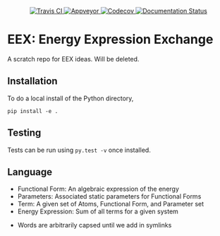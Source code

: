 <p align="center">
<a href="https://travis-ci.org/MolSSI/EEX">
  <img src="https://travis-ci.org/MolSSI/EEX.svg?branch=master" alt="Travis CI"/>
</a>
<a href="https://ci.appveyor.com/project/MolSSI/eex">
  <img src="https://ci.appveyor.com/api/projects/status/fr6qv7qmowo39wes?svg=true" alt="Appveyor" />
</a>
<a href="https://codecov.io/gh/MolSSI/EEX">
   <img src="https://codecov.io/gh/MolSSI/EEX/branch/master/graph/badge.svg" alt="Codecov" />
</a>
<a href='http://eex-scratch.readthedocs.io/en/latest/?badge=latest'>
    <img src='https://readthedocs.org/projects/eex-scratch/badge/?version=latest' alt='Documentation Status' />
</a>
</p>

# EEX: Energy Expression Exchange
A scratch repo for EEX ideas. Will be deleted.

## Installation
To do a local install of the Python directory,
```
pip install -e .
```

## Testing
Tests can be run using `py.test -v` once installed.

## Language

- Functional Form: An algebraic expression of the energy
- Parameters: Associated static parameters for Functional Forms
- Term: A given set of Atoms, Functional Form, and Parameter set
- Energy Expression: Sum of all terms for a given system
* Words are arbitrarily capsed until we add in symlinks
